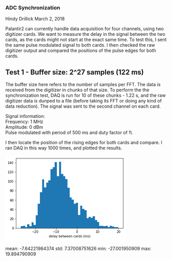 ### ADC Synchronization
Hindy Drillick
March 2, 2018


Palantir2 can currently handle data acquisition for four channels, using two digitizer cards. 
We want to measure the delay in the signal between the two cards, as the cards might not start at the exact same time. 
To test this, I sent the same pulse modulated signal to both cards. I then checked the raw digitizer output and
compared the positions of the pulse edges for both cards.

## Test 1 - Buffer size: 2^27 samples (122 ms)
The buffer size here refers to the number of samples per FFT. The data is received from the digitizer in chunks of that size.
To perform the the synchronization test, DAQ is run for 10 of these chunks - 1.22 s, and the raw digitizer data is dunped to a file (before
taking its FFT or doing any kind of data reduction). The signal was sent to the second channel on each card. 

Signal information:\
Frequency: 1 MHz \
Amplitude: 0 dBm\
Pulse modulated with period of 500 ms and duty factor of 1\


I then locate the position of the rising edges for both cards and compare. I ran DAQ in this way 1000 times, and plotted the results.


![trace](Hist_delays_122_ms.png)

mean: -7.64221984374
std: 7.37008751626
min: -27.001950909
max: 19.894790909
